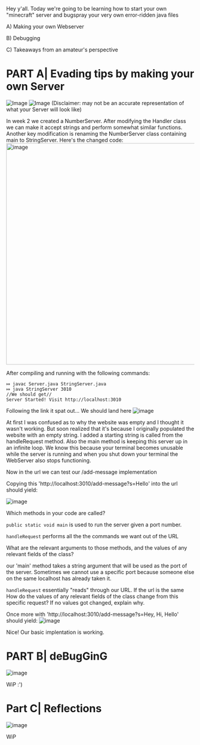 Hey y'all. Today we're going to be learning how to start your own "minecraft" server and bugspray your very own error-ridden java files


A) Making your own Webserver

B) Debugging

C) Takeaways from an amateur's perspective


# PART A| Evading tips by making your own Server
![Image](https://www.springwise.com/wp-content/uploads/2018/03/Bear_Robotics_restaurant_Springwise.jpg)
![Image](https://media.minecraftstation.com/2020/08/Screen-Shot-2020-08-31-at-5.27.55-AM-1024x634.png)
(Disclaimer: may not be an accurate representation of what your Server will look like)

In week 2 we created a NumberServer. After modifying the Handler class we can make it accept strings and perform somewhat similar functions. Another key modification is renaming the NumberServer class containing main to StringServer. Here's the changed code:
<img width="593" alt="image" src="https://user-images.githubusercontent.com/130004918/234173108-4e053fea-8326-4a6c-8ac0-a4ad838889be.png">

After compiling and running with the following commands:
```
⤇ javac Server.java StringServer.java 
⤇ java StringServer 3010
//We should get//
Server Started! Visit http://localhost:3010
```
Following the link it spat out...
We should land here
![image](https://user-images.githubusercontent.com/130004918/234174871-9df2d891-3158-41b3-92d1-2e1af833e328.png)

At first I was confused as to why the website was empty and I thought it wasn't working. But soon realized that it's because I originally populated the website with an empty string. I added a starting string is called from the handleRequest method. Also the main method is keeping this server up in an infinite loop. We know this because your terminal becomes unusable while the server is running and when you shut down your terminal the WebServer also stops functioning. 

Now in the url we can test our /add-message implementation

Copying this 'http://localhost:3010/add-message?s=Hello' into the url should yield:

![image](https://user-images.githubusercontent.com/130004918/234175432-473cee12-3dfe-4434-a447-05d4f5470146.png)

Which methods in your code are called?

`public static void main` is used to run the server given a port number.

`handleRequest` performs all the the commands we want out of the URL

What are the relevant arguments to those methods, and the values of any relevant fields of the class?

our 'main' method takes a string argument that will be used as the port of the server. Sometimes we cannot use a specific port because someone else on the same localhost has already taken it. 

`handleRequest` essentially "reads" through our URL. If the url is the same 
How do the values of any relevant fields of the class change from this specific request? If no values got changed, explain why.

Once more with 'http://localhost:3010/add-message?s=Hey, Hi, Hello' should yield:
![image](https://user-images.githubusercontent.com/130004918/234175517-c127edae-7eaa-4c7f-a926-6d36f443a9f1.png)

Nice! Our basic implentation is working.

# PART B| deBugGinG

![image](https://user-images.githubusercontent.com/130004918/234176128-f3412890-b350-4aae-a712-0dc7ccce099b.png)

WiP :')

# Part C| Reflections

![image](https://user-images.githubusercontent.com/130004918/234176285-6979e4d3-15af-475d-8b23-b793aae8dd8a.png)

WiP
